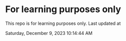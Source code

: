 # For learning purposes only
This repo is for learning purposes only.
Last updated at

Saturday, December 9, 2023 10:14:44 AM

